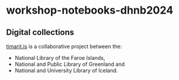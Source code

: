 # workshop-notebooks-dhnb2024


## Digital collections
[timarit.is](https://timarit.is/) is a collaborative project between the:

- National Library of the Faroe Islands,
- National and Public Library of Greenland and
- National and University Library of Iceland.
